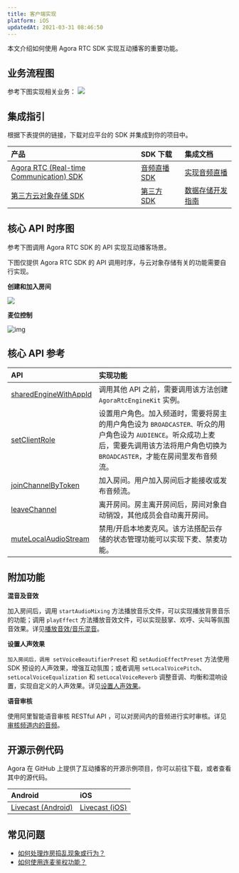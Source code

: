 ```yaml
---
title: 客户端实现
platform: iOS
updatedAt: 2021-03-31 08:46:50
---
```


本文介绍如何使用 Agora RTC SDK 实现互动播客的重要功能。

## 业务流程图

参考下图实现相关业务：
![](https://web-cdn.agora.io/docs-files/1617009861278)

## 集成指引

根据下表提供的链接，下载对应平台的 SDK 并集成到你的项目中。

| 产品                                                                                                   | SDK 下载                                              | 集成文档                                                                   |
| :----------------------------------------------------------------------------------------------------- | :---------------------------------------------------- | :------------------------------------------------------------------------- |
| [Agora RTC (Real-time Communication) SDK](/cn/InteractiveBroadcast/product_live?platform=AllPlatforms) | [音频直播 SDK](/cn/livecast/downloads?platform=iOS)   | [实现音频直播](/cn/InteractiveBroadcast/start_live_audio_ios?platform=iOS) |
| [第三方云对象存储 SDK](https://leancloud.cn/)                                                          | [第三方 SDK](https://leancloud.cn/docs/sdk_down.html) | [数据存储开发指南](https://leancloud.cn/docs/leanstorage_guide-java.html)  |

## 核心 API 时序图

参考下图调用 Agora RTC SDK 的 API 实现互动播客场景。

<div class="alert note">下图仅提供 Agora RTC SDK 的 API 调用时序，与云对象存储有关的功能需要自行实现。</div>

**创建和加入房间**

![](https://web-cdn.agora.io/docs-files/1617073965299)

**麦位控制**

![img](https://confluence.agoralab.co/download/attachments/721393269/%E9%BA%A6%E4%BD%8D.png?version=1&modificationDate=1615803522208&api=v2)

## 核心 API 参考

| API                                                                                                                                   | 实现功能                                                                                                                                                                                  |
| :------------------------------------------------------------------------------------------------------------------------------------ | :---------------------------------------------------------------------------------------------------------------------------------------------------------------------------------------- |
| [sharedEngineWithAppId](API%20Reference/oc/Classes/AgoraRtcEngineKit.html#//api/name/sharedEngineWithAppId:delegate:)                 | 调用其他 API 之前，需要调用该方法创建 `AgoraRtcEngineKit` 实例。                                                                                                                          |
| [setClientRole](API%20Reference/oc/Classes/AgoraRtcEngineKit.html#//api/name/setClientRole:)                                          | 设置用户角色。加入频道时，需要将房主的用户角色设为 `BROADCASTER、`听众的用户角色设为 `AUDIENCE`。听众成功上麦后，需要先调用该方法将用户角色切换为 `BROADCASTER`，才能在房间里发布音频流。 |
| [joinChannelByToken](API%20Reference/oc/Classes/AgoraRtcEngineKit.html#//api/name/joinChannelByToken:channelId:info:uid:joinSuccess:) | 加入房间。用户加入房间后才能接收或发布音频流。                                                                                                                                            |
| [leaveChannel](API%20Reference/oc/Classes/AgoraRtcEngineKit.html#//api/name/leaveChannel:)                                            | 离开房间。房主离开房间后，房间对象自动销毁，其他成员会自动离开房间。                                                                                                                      |
| [muteLocalAudioStream](API%20Reference/oc/Classes/AgoraRtcEngineKit.html#//api/name/muteLocalAudioStream:)                            | 禁用/开启本地麦克风。该方法搭配云存储的状态管理功能可以实现下麦、禁麦功能。                                                                                                               |

## 附加功能

**混音及音效**

加入房间后，调用 `startAudioMixing` 方法播放音乐文件，可以实现播放背景音乐的功能；调用 `playEffect` 方法播放音效文件，可以实现鼓掌、欢呼、尖叫等氛围音效果。详见[播放音效/音乐混音](/cn/InteractiveBroadcast/effect_mixing_ios?platform=iOS)。

**设置人声效果**

`加入房间后，调用 setVoiceBeautifierPreset` 和 `setAudioEffectPreset` 方法使用 SDK 预设的人声效果，增强互动氛围；或者调用 `setLocalVoicePitch`、`setLocalVoiceEqualization` 和 `setLocalVoiceReverb` 调整音调、均衡和混响设置，实现自定义的人声效果。详见[设置人声效果](/cn/InteractiveBroadcast/voice_changer_apple?platform=iOS)。

**语音审核**

使用阿里智能语音审核 RESTful API ，可以对房间内的音频进行实时审核。详见[审核频道内的音频](/cn/AliyunAudioModeration/quickstart_ali_audio?platform=RESTful)。

## 开源示例代码

Agora 在 GitHub 上提供了互动播客的开源示例项目，你可以前往下载，或者查看其中的源代码。

| Android                                                                                       | iOS                                                                                   |
| :-------------------------------------------------------------------------------------------- | :------------------------------------------------------------------------------------ |
| [Livecast (Android)](https://github.com/AgoraIO-Usecase/InteractivePodcast/tree/main/Android) | [Livecast (iOS)](https://github.com/AgoraIO-Usecase/InteractivePodcast/tree/main/iOS) |

## 常见问题

- [如何处理炸房捣乱现象或行为？](https://docs.agora.io/cn/InteractiveBroadcast/faq/stream_bombing)
- [如何使用连麦鉴权功能？](https://docs.agora.io/cn/InteractiveBroadcast/faq/token_cohost)
